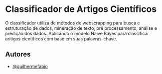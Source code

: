 
# Classificador de Artigos Científicos

O classificador utiliza de métodos de webscrapping para busca e estruturação de dados, mineração de texto, pré processamento, análise e predição dos dados. Aplicando o modelo Naive Bayes para classificar aritigos cientificos com base em suas palavras-chave.


## Autores

- [@guilhermefabio](https://www.github.com/guilhermefabio)

